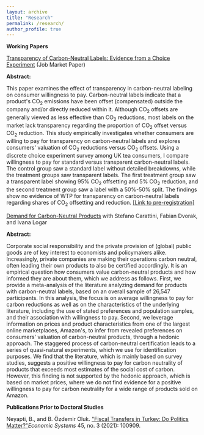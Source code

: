 ```yaml
---
layout: archive
title: "Research"
permalink: /research/
author_profile: true
---
```

**Working Papers**

<p><a href="http://begumozdemiroluk.github.io/files/B_OzdemirOluk_JMP.pdf" target="_blank"> Transparency of Carbon-Neutral Labels: Evidence from a Choice Experiment</a> (Job Market Paper)</p>    

**Abstract:**
<p>
This paper examines the effect of transparency in carbon-neutral labeling on consumer willingness to pay. Carbon-neutral labels indicate that a product's CO<sub>2</sub> emissions have been offset (compensated) outside the company and/or directly reduced within it. Although CO<sub>2</sub> offsets are generally viewed as less effective than CO<sub>2</sub> reductions, most labels on the market lack transparency regarding the proportion of CO<sub>2</sub> offset versus CO<sub>2</sub> reduction. This study empirically investigates whether consumers are willing to pay for transparency on carbon-neutral labels and explores consumers' valuation of CO<sub>2</sub> reductions versus CO<sub>2</sub> offsets. Using a discrete choice experiment survey among UK tea consumers, I compare willingness to pay for standard versus transparent carbon-neutral labels. The control group saw a standard label without detailed breakdowns, while the treatment groups saw transparent labels. The first treatment group saw a transparent label showing 95% CO<sub>2</sub> offsetting and 5% CO<sub>2</sub> reduction, and the second treatment group saw a label with a 50%-50% split. The findings show no evidence of WTP for transparency on carbon-neutral labels regarding shares of CO<sub>2</sub> offsetting and reduction.
<a href="https://www.socialscienceregistry.org/trials/12520">[Link to pre-registration]</a></p>

<p><a href="http://begumozdemiroluk.github.io/files/Demand_for_carbon_neutral_products_Jan_2024.pdf" target="_blank"> Demand for Carbon-Neutral Products</a> with Stefano Carattini, Fabian Dvorak, and  Ivana Logar</p> 

**Abstract:**  
<p>Corporate social responsibility and the private provision of (global) public goods are of key interest to economists and policymakers alike. Increasingly, private companies are making their operations carbon neutral, often leading their own products to also be certified accordingly. It is an empirical question how consumers value carbon-neutral products and how informed they are about them, which we address as follows. First, we provide a meta-analysis of the literature analyzing demand for products with carbon-neutral labels, based on an overall sample of 26,547 participants. In this analysis, the focus is on average willingness to pay for carbon reductions as well as on the characteristics of the underlying literature, including the use of stated preferences and population samples, and their association with willingness to pay. Second, we leverage information on prices and product characteristics from one of the largest online marketplaces, Amazon's, to infer from revealed preferences on consumers' valuation of carbon-neutral products, through a hedonic approach. The staggered process of carbon-neutral certification leads to a series of quasi-natural experiments, which we use for identification purposes. We find that the literature, which is mainly based on survey studies, suggests a positive willingness to pay for carbon neutrality of products that exceeds most estimates of the social cost of carbon. However, this finding is not supported by the hedonic approach, which is based on market prices, where we do not find evidence for a positive willingness to pay for carbon neutrality for a wide range of products sold on Amazon.</p>

**Publications Prior to Doctoral Studies**
<p>Neyapti, B., and B. Özdemir Oluk. <a href="https://www.sciencedirect.com/science/article/pii/S0939362521000571">"Fiscal Transfers in Turkey: Do Politics Matter?"</a><em>Economic Systems</em> 45, no. 3 (2021): 100909.</p> 







